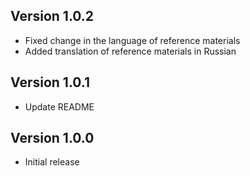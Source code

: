 ## Version 1.0.2
- Fixed change in the language of reference materials
- Added translation of reference materials in Russian

## Version 1.0.1
- Update README

## Version 1.0.0
- Initial release
